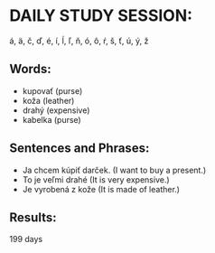 # DAILY STUDY SESSION: 
á, ä, č, ď, é, í, ĺ, ľ, ň, ó, ô, ŕ, š, ť, ú, ý, ž 


## Words:
* kupovať (purse)
* koža (leather)
* drahý (expensive) 
* kabelka (purse)


## Sentences and Phrases:
* Ja chcem kúpiť darček. (I want to buy a present.)
* To je veľmi drahé (It is very expensive.)
* Je vyrobená z kože (It is made of leather.) 


## Results:
199 days 

